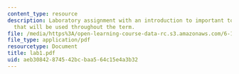 ```yaml
---
content_type: resource
description: Laboratory assignment with an introduction to important tools and devices
  that will be used throughout the term.
file: /media/https%3A/open-learning-course-data-rc.s3.amazonaws.com/6-111-introductory-digital-systems-laboratory-spring-2006/aeb30842874542bcbaa564c15e4a3b32_lab1.pdf
file_type: application/pdf
resourcetype: Document
title: lab1.pdf
uid: aeb30842-8745-42bc-baa5-64c15e4a3b32
---
```

